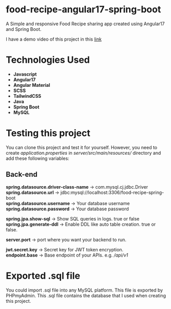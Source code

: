 # food-recipe-angular17-spring-boot
A Simple and responsive Food Recipe sharing app created using Angular17 and Spring Boot.

I have a demo video of this project in this [link](https://youtu.be/4Xwj0do-E3s)

# Technologies Used
* **Javascript**
* **Angular17**
* **Angular Material**
* **SCSS**
* **TailwindCSS**
* **Java**
* **Spring Boot**
* **MySQL**

# Testing this project
You can clone this project and test it for yourself. However, you need to create *application.properties* in *server/src/main/resources/* directory and add these following variables:

## Back-end

**spring.datasource.driver-class-name** -> com.mysql.cj.jdbc.Driver  
**spring.datasource.url** -> jdbc:mysql://localhost:3306/food-recipe-spring-boot  
**spring.datasource.username** -> Your database username  
**spring.datasource.password** -> Your database password  

**spring.jpa.show-sql** -> Show SQL queries in logs. true or false  
**spring.jpa.generate-ddl** -> Enable DDL like auto table creation. true or false.  

**server.port** -> port where you want your backend to run.  

**jwt.secret.key** -> Secret key for JWT token encryption.  
**endpoint.base** -> Base endpoint of your APIs. e.g. */api/v1*

# Exported .sql file
You could import .sql file into any MySQL platform. This file is exported by PHPmyAdmin. This .sql file contains the database that I used when creating this project.